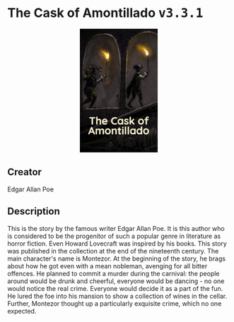 
# The Cask of Amontillado <kbd>v3.3.1</kbd>

<center>
  <img src="./cover-1024.jpg"/>
</center>

## Creator
Edgar Allan Poe

## Description
This is the story by the famous writer Edgar Allan Poe. It is this author who is considered to be the progenitor of such a popular genre in literature as horror fiction. Even Howard Lovecraft was inspired by his books. This story was published in the collection at the end of the nineteenth century. The main character's name is Montezor. At the beginning of the story, he brags about how he got even with a mean nobleman, avenging for all bitter offences. He planned to commit a murder during the carnival: the people around would be drunk and cheerful, everyone would be dancing - no one would notice the real crime. Everyone would decide it as a part of the fun. He lured the foe into his mansion to show a collection of wines in the cellar. Further, Montezor thought up a particularly exquisite crime, which no one expected.
